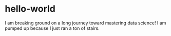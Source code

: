 # hello-world
I am breaking ground on a long journey toward mastering data science!
I am pumped up because I just ran a ton of stairs. 
